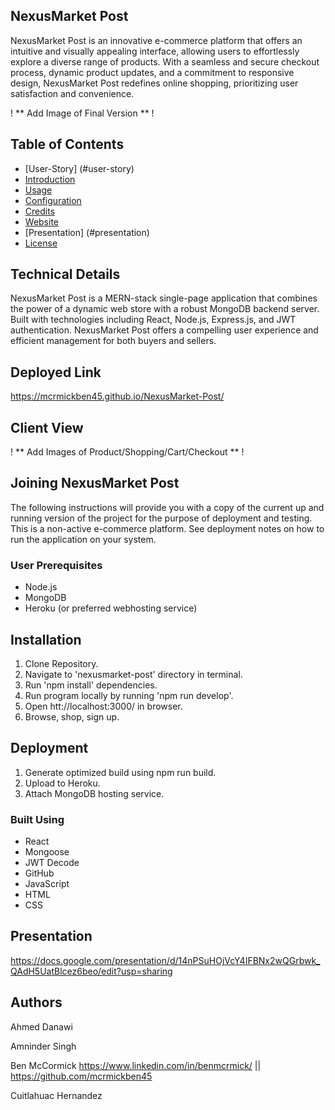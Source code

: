 ## NexusMarket Post

NexusMarket Post is an innovative e-commerce platform that offers an intuitive and visually appealing interface, allowing users to effortlessly explore a diverse range of products. With a seamless and secure checkout process, dynamic product updates, and a commitment to responsive design, NexusMarket Post redefines online shopping, prioritizing user satisfaction and convenience.

! ** Add Image of Final Version ** !

## Table of Contents

- [User-Story] (#user-story)
- [Introduction](#introduction)
- [Usage](#usage)
- [Configuration](#configuration)
- [Credits](#credits)
- [Website](#website)
- [Presentation] (#presentation)
- [License](#license)

## Technical Details

NexusMarket Post is a MERN-stack single-page application that combines the power of a dynamic web store with a robust MongoDB backend server. Built with technologies including React, Node.js, Express.js, and JWT authentication. NexusMarket Post offers a compelling user experience and efficient management for both buyers and sellers.


## Deployed Link

https://mcrmickben45.github.io/NexusMarket-Post/

## Client View

! ** Add Images of Product/Shopping/Cart/Checkout ** !

## Joining NexusMarket Post

The following instructions will provide you with a copy of the current up and running version of the project for the purpose of deployment and testing. This is a non-active e-commerce platform. See deployment notes on how to run the application on your system. 

### User Prerequisites

* Node.js
* MongoDB
* Heroku (or preferred webhosting service)

## Installation

1. Clone Repository.
2. Navigate to 'nexusmarket-post' directory in terminal.
3. Run 'npm install' dependencies.
4. Run program locally by running 'npm run develop'.
5. Open htt://localhost:3000/ in browser.
6. Browse, shop, sign up. 

## Deployment
1. Generate optimized build using npm run build.
2. Upload to Heroku.
3. Attach MongoDB hosting service.

### Built Using

* React
* Mongoose
* JWT Decode
* GitHub
* JavaScript
* HTML
* CSS

## Presentation

https://docs.google.com/presentation/d/14nPSuHOjVcY4IFBNx2wQGrbwk_QAdH5UatBlcez6beo/edit?usp=sharing

## Authors

Ahmed Danawi

Amninder Singh

Ben McCormick
https://www.linkedin.com/in/benmcrmick/ || https://github.com/mcrmickben45

Cuitlahuac Hernandez

